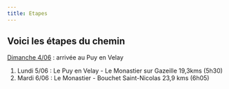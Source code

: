 ```yaml
---
title: Etapes
---
```

## Voici les étapes du chemin

<u>Dimanche 4/06</u> : arrivée au Puy en Velay
 
1.  Lundi 5/06 : Le Puy en Velay - Le Monastier sur Gazeille 19,3kms (5h30)
2.  Mardi 6/06 : Le Monastier -  Bouchet Saint-Nicolas 23,9 kms (6h05)
